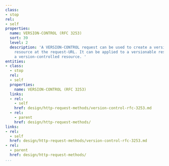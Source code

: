 ```yaml
---
class:
- stop
rel:
- self
properties:
  name: VERSION-CONTROL (RFC 3253)
  sort: 39
  level: 2
  description: 'A VERSION-CONTROL request can be used to create a version-controlled
    resource at the request-URL. It can be applied to a versionable resource or to
    a version-controlled resource. '
entities:
- class:
  - stop
  rel:
  - self
  properties:
    name: VERSION-CONTROL (RFC 3253)
  links:
  - rel:
    - self
    href: design/http-request-methods/version-control-rfc-3253.md
  - rel:
    - parent
    href: design/http-request-methods/
links:
- rel:
  - self
  href: design/http-request-methods/version-control-rfc-3253.md
- rel:
  - parent
  href: design/http-request-methods/
...
```

